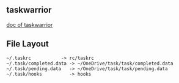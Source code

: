 ## taskwarrior

[doc of taskwarrior](https://taskwarrior.org/docs/)

## File Layout

```
~/.taskrc           -> rc/taskrc
~/.task/completed.data -> ~/OneDrive/task/task/completed.data
~/.task/pending.data   -> ~/OneDrive/task/task/pending.data
~/.task/hooks          -> hooks
```

